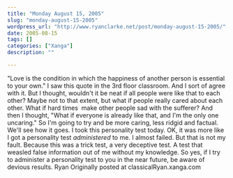 ```yaml
---
title: "Monday August 15, 2005"
slug: "monday-august-15-2005"
wordpress_url: "http://www.ryanclarke.net/post/monday-august-15-2005/"
date: 2005-08-15
tags: []
categories: ["Xanga"]
description: ""

---
```


"Love is the condition in which the happiness of another person is essential to your own." I saw this quote in the 3rd floor classroom. And I sort of agree with it. But I thought, wouldn't it be neat if all people were like that to each other? Maybe not to that extent, but what if people really cared about each other. What if hard times  make other people sad with the sufferer? And then I thought, "What if everyone is already like that, and I'm the only one uncaring." So I'm going to try and be more caring, less ridgid and factual. We'll see how it goes.
 I took this personality test today. OK, it was more like I got a personality test *administered* to me. I almost failed. But that is not my fault. Because this was a trick test, a very deceptive test. A test that weasled false information out of me without my knowledge. So yes, if I try to administer a personality test to you in the near future, be aware of devious results.
 Ryan
Originally posted at classicalRyan.xanga.com
